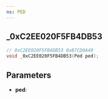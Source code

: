 ```yaml
---
ns: PED
---
```

## _0xC2EE020F5FB4DB53

```c
// 0xC2EE020F5FB4DB53 0xB7CD0A49
void _0xC2EE020F5FB4DB53(Ped ped);
```


## Parameters
* **ped**: 

